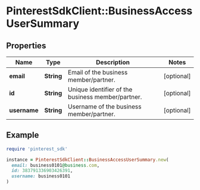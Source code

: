 # PinterestSdkClient::BusinessAccessUserSummary

## Properties

| Name | Type | Description | Notes |
| ---- | ---- | ----------- | ----- |
| **email** | **String** | Email of the business member/partner. | [optional] |
| **id** | **String** | Unique identifier of the business member/partner. | [optional] |
| **username** | **String** | Username of the business member/partner. | [optional] |

## Example

```ruby
require 'pinterest_sdk'

instance = PinterestSdkClient::BusinessAccessUserSummary.new(
  email: business0101@business.com,
  id: 383791336903426391,
  username: business0101
)
```

